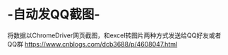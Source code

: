 # -自动发QQ截图-
将数据以ChromeDriver网页截图，和excel转图片两种方式发送给QQ好友或者QQ群
https://www.cnblogs.com/dcb3688/p/4608047.html
